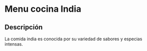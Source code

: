 # Menu cocina India

## Descripción
La comida india es conocida por su variedad de sabores y especias intensas.